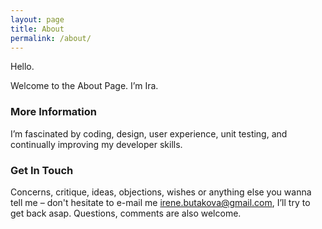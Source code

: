 ```yaml
---
layout: page
title: About
permalink: /about/
---
```


Hello.

Welcome to the About Page. I’m Ira.

### More Information

I’m fascinated by coding, design, user experience, unit testing, and continually improving my developer skills.

### Get In Touch

Concerns, critique, ideas, objections, wishes or anything else you wanna tell me – don't hesitate to e-mail me [irene.butakova@gmail.com](mailto:irene.butakova@gmail.com), I’ll try to get back asap. Questions, comments are also welcome.
